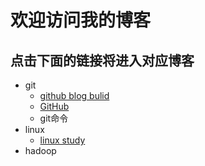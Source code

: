 # 欢迎访问我的博客
## 点击下面的链接将进入对应博客
- git
	- [github blog bulid](https://wanghong1994.github.io/git/blog)
	- [GitHub](https://wanghong1994.github.io/wh)
	- git命令
- linux
	- [linux study](https://github.com/wanghong1994/wanghong1994.github.io/blob/master/linuxstudy/firstdaystudylinux)
- hadoop